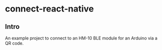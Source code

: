 # connect-react-native

## Intro
An example project to connect to an HM-10 BLE module for an Arduino via a QR code.

